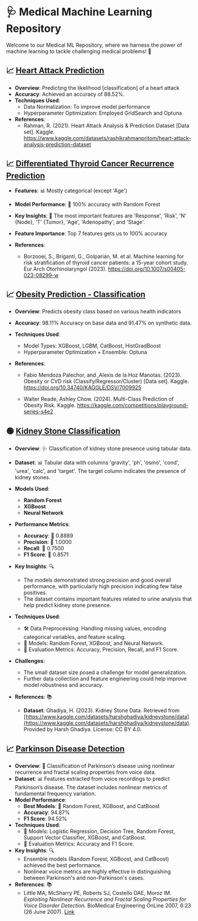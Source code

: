 # 🩺 Medical Machine Learning Repository

Welcome to our Medical ML Repository, where we harness the power of machine learning to tackle challenging medical problems! 🌟



## 📈 [Heart Attack Prediction](Heart-Attack-Prediction.ipynb)

- **Overview**: Predicting the likelihood [classification] of a heart attack
- **Accuracy**: Achieved an accuracy of 88.52%.
- **Techniques Used**: 
  - Data Normalization: To improve model performance 
  - Hyperparameter Optimization: Employed GridSearch and Optuna 
- **References**: 
   - Rahman, R. (2021). Heart Attack Analysis & Prediction Dataset [Data set]. Kaggle. https://www.kaggle.com/datasets/rashikrahmanpritom/heart-attack-analysis-prediction-dataset


## 📈 [Differentiated Thyroid Cancer Recurrence Prediction](./Differentiated-Thyroid-Cancer-Recurrence.ipynb)

- **Features**: 📊 Mostly categorical (except 'Age')
- **Model Performance**: 🎯 100% accuracy with Random Forest
- **Key Insights**: 🔑 The most important features are 'Response', 'Risk', 'N' {Node}, 'T' {Tumor}, 'Age', 'Adenopathy', and 'Stage'.
- **Feature Importance**: Top 7 features gets us to 100% accuracy

- **References**: 
   - Borzooei, S., Briganti, G., Golparian, M. et al. Machine learning for risk stratification of thyroid cancer patients: a 15-year cohort study. Eur Arch Otorhinolaryngol (2023). https://doi.org/10.1007/s00405-023-08299-w


## 📈 [Obesity Prediction - Classification](Obesity-Classification-98-11-orig-91-47-comp.ipynb)

- **Overview**: Predicts obesity class based on various health indicators
- **Accuracy**: 98.11% Accuracy on base data and 91.47% on synthetic data.
- **Techniques Used**: 
  - Model Types: XGBoost, LGBM, CatBoost, HistGradBoost
  - Hyperparameter Optimization + Ensemble: Optuna 

- **References**: 
   - Fabio Mendoza Palechor, and ,Alexis de la Hoz Manotas. (2023). Obesity or CVD risk (Classify/Regressor/Cluster) [Data set]. Kaggle. https://doi.org/10.34740/KAGGLE/DSV/7009925

   - Walter Reade, Ashley Chow. (2024). Multi-Class Prediction of Obesity Risk. Kaggle. https://kaggle.com/competitions/playground-series-s4e2


## 🟢 [Kidney Stone Classification](./kidney-stone-risk-analysis.ipynb)

- **Overview**: 🩺 Classification of kidney stone presence using tabular data.

- **Dataset**: 📊 Tabular data with columns 'gravity', 'ph', 'osmo', 'cond', 'urea', 'calc', and 'target'. The target column indicates the presence of kidney stones.

- **Models Used**:
  - **Random Forest**
  - **XGBoost**
  - **Neural Network**

- **Performance Metrics**:
  - **Accuracy**: 🎯 0.8889
  - **Precision**: 📏 1.0000
  - **Recall**: 🔄 0.7500
  - **F1 Score**: 🧩 0.8571
  
- **Key Insights**: 🔍
  - The models demonstrated strong precision and good overall performance, with particularly high precision indicating few false positives.
  - The dataset contains important features related to urine analysis that help predict kidney stone presence.
- **Techniques Used**:
  - 🛠️ Data Preprocessing: Handling missing values, encoding categorical variables, and feature scaling.
  - 🧠 Models: Random Forest, XGBoost, and Neural Network.
  - 🧮 Evaluation Metrics: Accuracy, Precision, Recall, and F1 Score.
- **Challenges**:
  - The small dataset size posed a challenge for model generalization.
  - Further data collection and feature engineering could help improve model robustness and accuracy.
- **References**: 📚
  - **Dataset**: Ghadiya, H. (2023). Kidney Stone Data. Retrieved from [https://www.kaggle.com/datasets/harshghadiya/kidneystone/data](https://www.kaggle.com/datasets/harshghadiya/kidneystone/data). Provided by Harsh Ghadiya. License: CC BY 4.0.

## 📈 [Parkinson Disease Detection](./Parkinson-Disease-Detection.ipynb)

- **Overview**: 🧠 Classification of Parkinson’s disease using nonlinear recurrence and fractal scaling properties from voice data.
- **Dataset**: 📊 Features extracted from voice recordings to predict Parkinson’s disease. The dataset includes nonlinear metrics of fundamental frequency variation.
- **Model Performance**:
  - **Best Models**: 🎯 Random Forest, XGBoost, and CatBoost
  - **Accuracy**: 94.87%
  - **F1 Score**: 94.52%
- **Techniques Used**:
  - 🧠 Models: Logistic Regression, Decision Tree, Random Forest, Support Vector Classifier, XGBoost, and CatBoost.
  - 🧮 Evaluation Metrics: Accuracy and F1 Score.
- **Key Insights**: 🔍
  - Ensemble models (Random Forest, XGBoost, and CatBoost) achieved the best performance.
  - Nonlinear voice metrics are highly effective in distinguishing between Parkinson's and non-Parkinson's cases.
- **References**: 📚
  - Little MA, McSharry PE, Roberts SJ, Costello DAE, Moroz IM. *Exploiting Nonlinear Recurrence and Fractal Scaling Properties for Voice Disorder Detection.* BioMedical Engineering OnLine 2007, 6:23 (26 June 2007). [Link](https://biomedical-engineering-online.biomedcentral.com/articles/10.1186/1475-925X-6-23)
